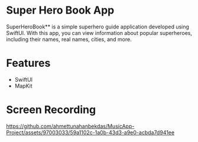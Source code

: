 
# Super Hero Book App

SuperHeroBook** is a simple superhero guide application developed using SwiftUI. With this app, you can view information about popular superheroes, including their names, real names, cities, and more.
  
# Features

- SwiftUI
- MapKit

# Screen Recording
https://github.com/ahmettunahanbekdas/MusicApp-Project/assets/97003033/59a1102c-1a0b-43d3-a9e0-acbda7d941ee
